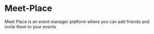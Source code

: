 # Meet-Place
Meet Place is an event manager platform where you can add friends and invite them to your events
